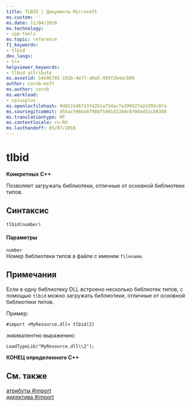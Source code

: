 ```yaml
---
title: TLBID | Документы Microsoft
ms.custom: ''
ms.date: 11/04/2016
ms.technology:
- cpp-tools
ms.topic: reference
f1_keywords:
- tlbid
dev_langs:
- C++
helpviewer_keywords:
- tlbid attribute
ms.assetid: 54b06785-191b-4e77-a9a5-485f2b4acb09
author: corob-msft
ms.author: corob
ms.workload:
- cplusplus
ms.openlocfilehash: 9d651546733f42b1a714ac7a39992fa2d392c8fa
ms.sourcegitcommit: d55ac596ba8f908f5d91d228dc070dad31cb8360
ms.translationtype: MT
ms.contentlocale: ru-RU
ms.lasthandoff: 05/07/2018
---
```

# <a name="tlbid"></a>tlbid
**Конкретных C++**  
  
 Позволяет загружать библиотеки, отличные от основной библиотеки типов.  
  
## <a name="syntax"></a>Синтаксис  
  
```  
tlbid(number)  
```  
  
#### <a name="parameters"></a>Параметры  
 `number`  
 Номер библиотеки типов в файле с именем `filename`.  
  
## <a name="remarks"></a>Примечания  
 Если в одну библиотеку DLL встроено несколько библиотек типов, с помощью `tlbid` можно загружать библиотеки, отличные от основной библиотеки типов.  
  
 Пример:  
  
```  
#import <MyResource.dll> tlbid(2)  
```  
  
 эквивалентно выражению:  
  
```  
LoadTypeLib("MyResource.dll\\2");  
```  
  
 **КОНЕЦ определенного C++**  
  
## <a name="see-also"></a>См. также  
 [атрибуты #import](../preprocessor/hash-import-attributes-cpp.md)   
 [директива #import](../preprocessor/hash-import-directive-cpp.md)
